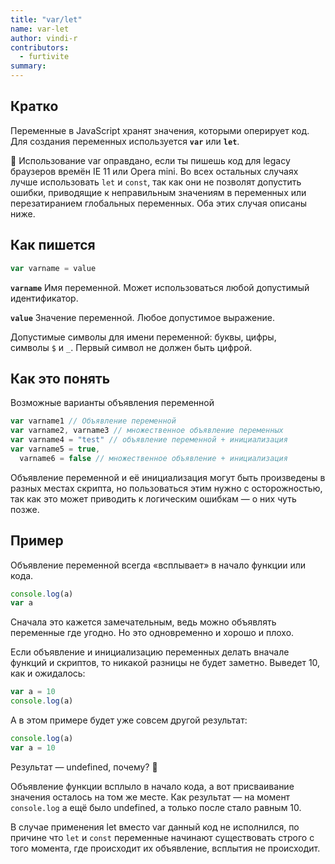 ```yaml
---
title: "var/let"
name: var-let
author: vindi-r
contributors:
  - furtivite
summary:
---
```


## Кратко

Переменные в JavaScript хранят значения, которыми оперирует код. Для создания переменных используется __`var`__ или __`let`__.

🤖 Использование var оправдано, если ты пишешь код для legacy браузеров времён IE 11 или Opera mini. Во всех остальных случаях лучше использовать `let` и `const`, так как они не позволят допустить ошибки, приводящие к неправильным значениям в переменных или перезатиранием глобальных переменных. Оба этих случая описаны ниже.

## Как пишется

```js
var varname = value
```

__`varname`__ Имя переменной. Может использоваться любой допустимый идентификатор.

__`value`__ Значение переменной. Любое допустимое выражение.

Допустимые символы для имени переменной: буквы, цифры, символы `$` и `_`. Первый символ не должен быть цифрой.

## Как это понять

Возможные варианты объявления переменной

```js
var varname1 // Объявление переменной
var varname2, varname3 // множественное объявление переменных
var varname4 = "test" // объявление переменной + инициализация
var varname5 = true,
  varname6 = false // множественное объявление + инициализация
```

Объявление переменной и её инициализация могут быть произведены в разных местах скрипта, но пользоваться этим нужно с осторожностью, так как это может приводить к логическим ошибкам — о них чуть позже.

## Пример

Объявление переменной всегда «всплывает» в начало функции или кода.

```js
console.log(a)
var a
```

Сначала это кажется замечательным, ведь можно объявлять переменные где угодно. Но это одновременно и хорошо и плохо.

Если объявление и инициализацию переменных делать вначале функций и скриптов, то никакой разницы не будет заметно. Выведет 10, как и ожидалось:

```js
var a = 10
console.log(a)
```

А в этом примере будет уже совсем другой результат:

```js
console.log(a)
var a = 10
```

Результат — undefined, почему? 🤔

Объявление функции всплыло в начало кода, а вот присваивание значения осталось на том же месте. Как результат — на момент `console.log` а ещё было undefined, а только после стало равным 10.

В случае применения let вместо var данный код не исполнился, по причине что `let` и `const` переменные начинают существовать строго с того момента, где происходит их объявление, всплытия не происходит.
